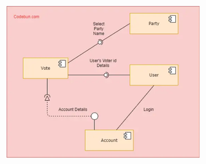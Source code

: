 ![uml](https://raw.githubusercontent.com/Shaman786/images/main/UML-Component-diagram-for-Online-Voting-System.webp)
